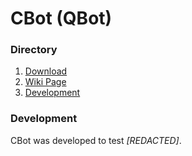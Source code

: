 # CBot (QBot)

### Directory

1. [Download](#Download)
2. [Wiki Page](https://github.com/ToggleInc/toggle/wiki/CBot-(Natively-QBOT))
2. [Development](#Development)

### Development

CBot was developed to test _[REDACTED]_. 

